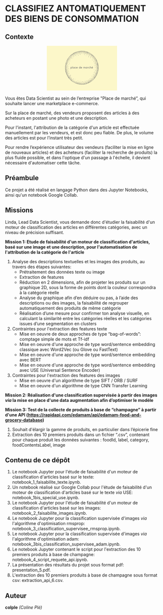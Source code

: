 # CLASSIFIEZ ANTOMATIQUEMENT DES BIENS DE CONSOMMATION

## Contexte

<p align="center">
  <img src="logo_place_de_marche.png" alt="Texte alternatif">
</p>

Vous êtes Data Scientist au sein de l’entreprise "Place de marché”, qui souhaite lancer une marketplace e-commerce.

Sur la place de marché, des vendeurs proposent des articles à des acheteurs en postant une photo et une description.

Pour l'instant, l'attribution de la catégorie d'un article est effectuée manuellement par les vendeurs, et est donc peu fiable. De plus, le volume des articles est pour l’instant très petit.

Pour rendre l’expérience utilisateur des vendeurs (faciliter la mise en ligne de nouveaux articles) et des acheteurs (faciliter la recherche de produits) la plus fluide possible, et dans l'optique d'un passage à l'échelle, il devient nécessaire d'automatiser cette tâche.

## Préambule
Ce projet a été réalisé en langage Python dans des Jupyter Notebooks, ainsi qu'un notebook Google Collab.

## Missions
Linda, Lead Data Scientist, vous demande donc d'étudier la faisabilité d'un moteur de classification des articles en différentes catégories, avec un niveau de précision suffisant.

**Mission 1: Etude de faisabilité d'un moteur de classification d'articles, basé sur une image et une description, pour l'automatisation de l'attribution de la catégorie de l'article**
1. Analyse des descriptions textuelles et les images des produits, au travers des étapes suivantes:
    - Prétraitement des données texte ou image
    - Extraction de features
    - Réduction en 2 dimensions, afin de projeter les produits sur un graphique 2D, sous la forme de points dont la couleur correspondra à la catégorie réelle
    - Analyse du graphique afin d’en déduire ou pas, à l’aide des descriptions ou des images, la faisabilité de regrouper automatiquement des produits de même catégorie
    - Réalisation d’une mesure pour confirmer ton analyse visuelle, en calculant la similarité entre les catégories réelles et les catégories issues d’une segmentation en clusters
2. Contraintes pour l'extraction des features texte
    - Mise en oeuvre de deux approches de type “bag-of-words”: comptage simple de mots et Tf-idf
    - Mise en oeuvre d'une approche de type word/sentence embedding classique avec Word2Vec (ou Glove ou FastText)
    - Mise en oeuvre d'une approche de type word/sentence embedding avec BERT
    - Mise en oeuvre d'une approche de type word/sentence embedding avec USE (Universal Sentence Encoder)
3. Contraintes pour l'extraction des features des images
    - Mise en oeuvre d'un algorithme de type SIFT / ORB / SURF
    - Mise en oeuvre d'un algorithme de type CNN Transfer Learning
      
**Mission 2: Réalisation d'une classification supervisée à partir des images *via* la mise en place d'une data augmentation afin d’optimiser le modèle**

**Mission 3: Test de la collecte de produits à base de “champagne” à partir d'une API (https://rapidapi.com/edamam/api/edamam-food-and-grocery-database)**
1. Souhait d'élargir la gamme de produits, en particulier dans l’épicerie fine
2. Extraction des 10 premiers produits dans un fichier “.csv”, contenant pour chaque produit les données suivantes : foodId, label, category, foodContentsLabel, image

## Contenu de ce dépôt
1. Le notebook Jupyter pour l'étude de faisabilité d'un moteur de classification d'articles basé sur le texte: notebook_1_faisabilite_texte.ipynb.
2. Un notebook réalisé sur Google Collab pour l'étude de faisabilité d'un moteur de classification d'articles basé sur le texte *via* USE: notebook_1bis_special_use.ipynb.
3. Le notebook Jupyter pour l'étude de faisabilité d'un moteur de classification d'articles basé sur les images: notebook_2_faisabilite_images.ipynb.
4. Le notebook Jupyter pour la classification supervisée d'images *via* l'algorithme d'optimisation rmsprop: notebook_3_classification_supervisee_rmsprop.ipynb.
5. Le notebook Jupyter pour la classification supervisée d'images *via* l'algorithme d'optimisation adam: notebook_3bis_classification_supervisee_adam.ipynb.
6. Le notebook Jupyter contenant le script pour l'extraction des 10 premiers produits à base de champagne: notebook_4_script_requete_api.ipynb.
7. La présentation des résultats du projet sous format pdf: presentation_5.pdf.
8. L'extraction des 10 premiers produits à base de champagne sous format csv: extraction_api_6.csv.

## Auteur
**colple** *(Coline Plé)*
